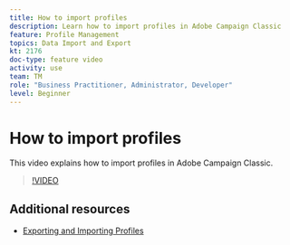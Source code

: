```yaml
---
title: How to import profiles
description: Learn how to import profiles in Adobe Campaign Classic
feature: Profile Management
topics: Data Import and Export
kt: 2176
doc-type: feature video
activity: use
team: TM
role: "Business Practitioner, Administrator, Developer"
level: Beginner
---
```


# How to import profiles

This video explains how to import profiles in Adobe Campaign Classic.

>[!VIDEO](https://video.tv.adobe.com/v/25608?quality=12)

## Additional resources

- [Exporting and Importing Profiles](https://docs.adobe.com/content/help/en/campaign-classic/using/getting-started/profile-management/exporting-and-importing-profiles.html)